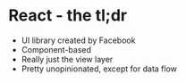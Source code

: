 # React - the tl;dr

- UI library created by Facebook
- Component-based
- Really just the view layer
- Pretty unopinionated, except for data flow
